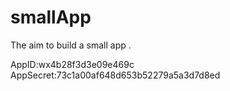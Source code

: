 # smallApp
The aim to build a small app .

AppID:wx4b28f3d3e09e469c
AppSecret:73c1a00af648d653b52279a5a3d7d8ed